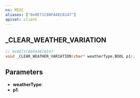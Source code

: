 ```yaml
---
ns: MISC
aliases: ["0x0E71C80FA4EC8147"]
apiset: client
---
```

## _CLEAR_WEATHER_VARIATION

```c
// 0x0E71C80FA4EC8147
void _CLEAR_WEATHER_VARIATION(char* weatherType,BOOL p1);
```


## Parameters
* **weatherType**:
* **p1**: